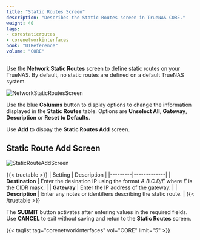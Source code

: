 ```yaml
---
title: "Static Routes Screen"
description: "Describes the Static Routes screen in TrueNAS CORE."
weight: 40
tags:
- corestaticroutes
- corenetworkinterfaces
book: "UIReference"
volume: "CORE"
---
```


Use the **Network Static Routes** screen to define static routes on your TrueNAS. By default, no static routes are defined on a default TrueNAS system.

![NetworkStaticRoutesScreen](/images/CORE/Network/NetworkStaticRoutesScreen.png "Network Static Routes Screen")

Use the blue **Columns** button to display options to change the information displayed in the **Static Routes** table. Options are **Unselect All**, **Gateway**, **Description** or **Reset to Defaults**.

Use **Add** to dispay the **Static Routes Add** screen.

## Static Route Add Screen

![StaticRouteAddScreen](/images/CORE/Network/StaticRouteAddScreen.png "Static Route Add Screen")

{{< truetable >}}
| Setting | Description |
|---------|-------------|
| **Destination** | Enter the desination IP using the format *A.B.C.D/E* where *E* is the CIDR mask. |
| **Gateway** | Enter the IP address of the gateway. |
| **Description** | Enter any notes or identifiers describing the static route. |
{{< /truetable >}}

The **SUBMIT** button activates after entering values in the required fields. Use **CANCEL** to exit without saving and retun to the **Static Routes** screen.

{{< taglist tag="corenetworkinterfaces" vol="CORE" limit="5" >}}
